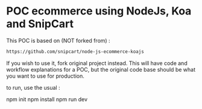 # POC ecommerce using NodeJs, Koa and SnipCart

This POC is based on (NOT forked from) :

```sh
https://github.com/snipcart/node-js-ecommerce-koajs
```

If you wish to use it, fork original project instead. This will have code and workflow explanations for a POC, but the original code base should be what you want to use for production.

to run, use the usual :

npm init
npm install
npm run dev
